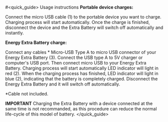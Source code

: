 #<quick_guide> Usage instructions
**Portable device charges:**

Connect the micro USB cable (1) to the portable device you want to charge. Charging process will start automatically. Once the charge is finished, disconnect the device and the Extra Battery will switch off automatically and instantly.


**Energy Extra Battery charge:**

Connect any cables * Micro-USB Type A to micro USB connector of your Energy Extra Battery (3). Connect the USB type A to 5V charger or computer's USB port. Then connect micro USB to your Energy Extra Battery. Charging process will start automatically LED indicator will light in red (2). When the charging process has finished, LED indicator will light in blue (2), indicating that the battery is completely charged. Disconnect the Energy Extra Battery and it will switch off automatically.

*Cable not included.

**IMPORTANT**
Charging the Extra Battery with a device connected at the same time is not recommanded, as this procedure can reduce the normal life-cycle of this model of battery.
</quick_guide>
